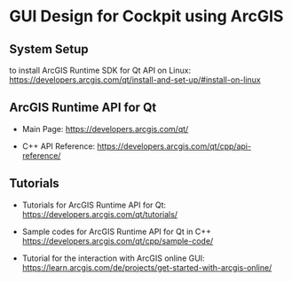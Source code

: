 # GUI Design for Cockpit using ArcGIS

## System Setup

to install ArcGIS Runtime SDK for Qt API on Linux:
https://developers.arcgis.com/qt/install-and-set-up/#install-on-linux

## ArcGIS Runtime API for Qt

* Main Page:
https://developers.arcgis.com/qt/

* C++ API Reference:
https://developers.arcgis.com/qt/cpp/api-reference/

## Tutorials

* Tutorials for ArcGIS Runtime API for Qt:
https://developers.arcgis.com/qt/tutorials/

* Sample codes for ArcGIS Runtime API for Qt in C++
https://developers.arcgis.com/qt/cpp/sample-code/

* Tutorial for the interaction with ArcGIS online GUI:
https://learn.arcgis.com/de/projects/get-started-with-arcgis-online/
